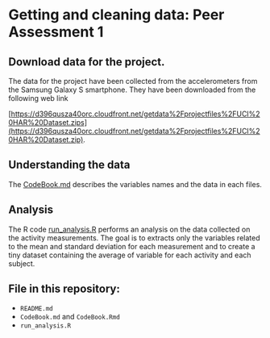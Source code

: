 Getting and cleaning data: Peer Assessment 1
============================================================

## Download data for the project.
The data for the project have been collected from the accelerometers from the Samsung Galaxy S smartphone. They have been downloaded from the following web link

[https://d396qusza40orc.cloudfront.net/getdata%2Fprojectfiles%2FUCI%20HAR%20Dataset.zips](https://d396qusza40orc.cloudfront.net/getdata%2Fprojectfiles%2FUCI%20HAR%20Dataset.zip).

## Understanding the data
The [CodeBook.md](./CodeBook.md) describes the variables names and the data in each files.

## Analysis
The R code [run_analysis.R](./run_analysis.R) performs an analysis on the data collected on the activity measurements. The goal is to extracts only the variables related to the mean and standard deviation for each measurement and to create a tiny dataset containing the average of variable for each activity and each subject.

## File in this repository:
- `README.md`
- `CodeBook.md` and `CodeBook.Rmd`
- `run_analysis.R`